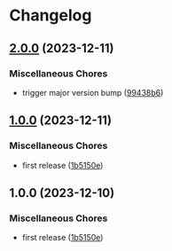 # Changelog

## [2.0.0](https://github.com/ptonini/helm-charts/compare/ingress-bot-v1.0.0...ingress-bot-v2.0.0) (2023-12-11)


### Miscellaneous Chores

* trigger major version bump ([99438b6](https://github.com/ptonini/helm-charts/commit/99438b610fc9b59e6e011ac36387a9b20d252ad9))

## [1.0.0](https://github.com/ptonini/helm-charts/compare/ingress-bot-v1.0.0...ingress-bot-v1.0.0) (2023-12-11)


### Miscellaneous Chores

* first release ([1b5150e](https://github.com/ptonini/helm-charts/commit/1b5150e5f866e06367e6906989cc6361c75b4fa5))

## 1.0.0 (2023-12-10)


### Miscellaneous Chores

* first release ([1b5150e](https://github.com/ptonini/helm-charts/commit/1b5150e5f866e06367e6906989cc6361c75b4fa5))
